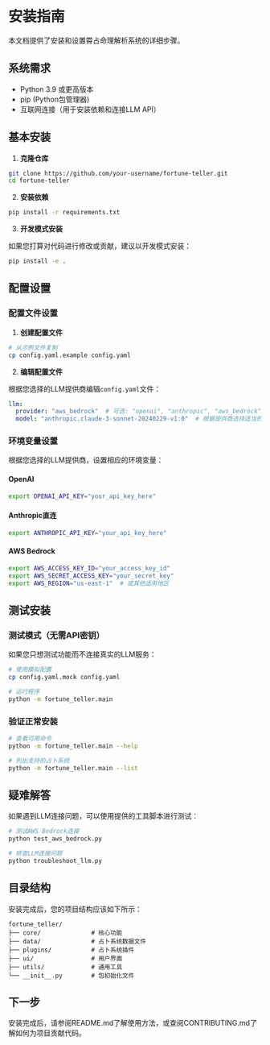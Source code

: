 # 安装指南

本文档提供了安装和设置霄占命理解析系统的详细步骤。

## 系统需求

- Python 3.9 或更高版本
- pip (Python包管理器)
- 互联网连接（用于安装依赖和连接LLM API）

## 基本安装

1. **克隆仓库**

```bash
git clone https://github.com/your-username/fortune-teller.git
cd fortune-teller
```

2. **安装依赖**

```bash
pip install -r requirements.txt
```

3. **开发模式安装**

如果您打算对代码进行修改或贡献，建议以开发模式安装：

```bash
pip install -e .
```

## 配置设置

### 配置文件设置

1. **创建配置文件**

```bash
# 从示例文件复制
cp config.yaml.example config.yaml
```

2. **编辑配置文件**

根据您选择的LLM提供商编辑`config.yaml`文件：

```yaml
llm:
  provider: "aws_bedrock"  # 可选: "openai", "anthropic", "aws_bedrock", "mock"
  model: "anthropic.claude-3-sonnet-20240229-v1:0"  # 根据提供商选择适当的模型
```

### 环境变量设置

根据您选择的LLM提供商，设置相应的环境变量：

#### OpenAI

```bash
export OPENAI_API_KEY="your_api_key_here"
```

#### Anthropic直连

```bash
export ANTHROPIC_API_KEY="your_api_key_here"
```

#### AWS Bedrock

```bash
export AWS_ACCESS_KEY_ID="your_access_key_id"
export AWS_SECRET_ACCESS_KEY="your_secret_key"
export AWS_REGION="us-east-1"  # 或其他适用地区
```

## 测试安装

### 测试模式（无需API密钥）

如果您只想测试功能而不连接真实的LLM服务：

```bash
# 使用模拟配置
cp config.yaml.mock config.yaml

# 运行程序
python -m fortune_teller.main
```

### 验证正常安装

```bash
# 查看可用命令
python -m fortune_teller.main --help

# 列出支持的占卜系统
python -m fortune_teller.main --list
```

## 疑难解答

如果遇到LLM连接问题，可以使用提供的工具脚本进行测试：

```bash
# 测试AWS Bedrock连接
python test_aws_bedrock.py

# 排查LLM连接问题
python troubleshoot_llm.py
```

## 目录结构

安装完成后，您的项目结构应该如下所示：

```
fortune_teller/
├── core/              # 核心功能
├── data/              # 占卜系统数据文件
├── plugins/           # 占卜系统插件
├── ui/                # 用户界面
├── utils/             # 通用工具
└── __init__.py        # 包初始化文件
```

## 下一步

安装完成后，请参阅README.md了解使用方法，或查阅CONTRIBUTING.md了解如何为项目贡献代码。
